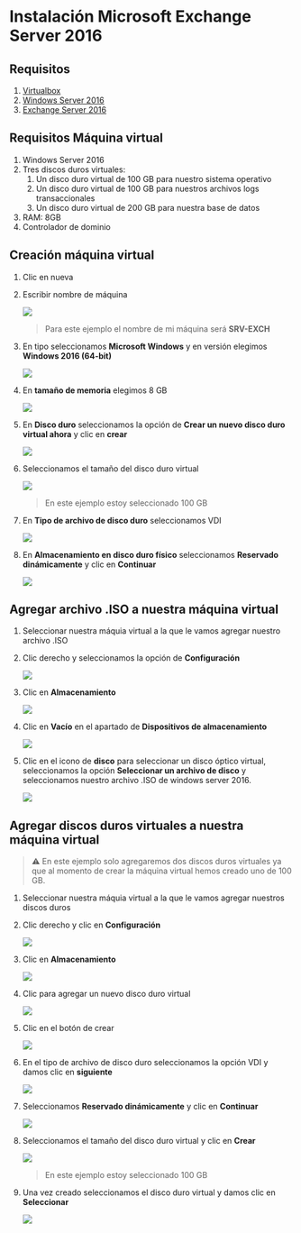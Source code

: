 # Instalación Microsoft Exchange Server 2016

## Requisitos
1. [Virtualbox](https://www.virtualbox.org)
2. [Windows Server 2016](https://www.microsoft.com/es-xl/evalcenter/evaluate-windows-server-2016)
3. [Exchange Server 2016](https://www.google.com/url?sa=t&rct=j&q=&esrc=s&source=web&cd=&cad=rja&uact=8&ved=2ahUKEwj2xobGmdrwAhVKmK0KHVHiDN0QFjAAegQIAhAD&url=https%3A%2F%2Fwww.microsoft.com%2Fen-us%2Fdownload%2Fdetails.aspx%3Fid%3D57388&usg=AOvVaw321h9vVlI5oBfqDDKUoRnM)

## Requisitos Máquina virtual
1. Windows Server 2016
2. Tres discos duros virtuales:
    1. Un disco duro virtual de 100 GB para nuestro sistema operativo
    2. Un disco duro virtual de 100 GB para nuestros archivos logs transaccionales
    3. Un disco duro virtual de 200 GB para nuestra base de datos
3. RAM: 8GB
4. Controlador de dominio

## Creación máquina virtual
1. Clic en nueva
2. Escribir nombre de máquina

    ![](./images/vm-name.png)

    > Para este ejemplo el nombre de mi máquina será **SRV-EXCH**
3. En tipo seleccionamos **Microsoft Windows** y en versión elegimos **Windows 2016 (64-bit)**

    ![](./images/vm-type-version.png)

4. En **tamaño de memoria** elegimos 8 GB

    ![](./images/vm-ram.png)

5. En **Disco duro** seleccionamos la opción de **Crear un nuevo disco duro virtual ahora** y clic en **crear**

    ![](./images/vm-hdd.png)

6. Seleccionamos el tamaño del disco duro virtual
    
    ![](./images/vm-hdd-size.png)
    > En este ejemplo estoy seleccionado 100 GB

7. En **Tipo de archivo de disco duro** seleccionamos VDI
    
    ![](./images/vm-hdd-type.png)

8. En **Almacenamiento en disco duro físico** seleccionamos **Reservado dinámicamente** y clic en **Continuar**
    
    ![](./images/vm-hdd-storage.png)


## Agregar archivo .ISO a nuestra máquina virtual
1. Seleccionar nuestra máquia virtual a la que le vamos agregar nuestro archivo .ISO
2. Clic derecho y seleccionamos la opción de **Configuración**

    ![](./images/vm-configuration.png)

3. Clic en **Almacenamiento**

    ![](./images/vm-storage.png)

4. Clic en **Vacío** en el apartado de **Dispositivos de almacenamiento**

    ![](./images/vm-vacio.png)

5. Clic en el icono de **disco** para seleccionar un disco óptico virtual, seleccionamos la opción **Seleccionar un archivo de disco** y seleccionamos nuestro archivo .ISO de windows server 2016.

    ![](./images/vm-disco-optico.png)

## Agregar discos duros virtuales a nuestra máquina virtual
> :warning: En este ejemplo solo agregaremos dos discos duros virtuales ya que al momento de crear la máquina virtual hemos creado uno de 100 GB.
1. Seleccionar nuestra máquia virtual a la que le vamos agregar nuestros discos duros
2. Clic derecho y clic en **Configuración**

    ![](./images/vm-configuration.png)

3. Clic en **Almacenamiento**

    ![](./images/vm-storage.png)

4. Clic para agregar un nuevo disco duro virtual

    ![](./images/vm-new-vhd.png)

5. Clic en el botón de crear

    ![](./images/vm-create-vhd.png)

6. En el tipo de archivo de disco duro seleccionamos la opción VDI y damos clic en **siguiente**

    ![](./images/vm-vdi-vhd.png)

7. Seleccionamos **Reservado dinámicamente** y clic en **Continuar**

    ![](./images/vm-dinamic-vhd.png)

8. Seleccionamos el tamaño del disco duro virtual y clic en **Crear**
    
    ![](./images/vm-size-vhd.png)
    > En este ejemplo estoy seleccionado 100 GB

9. Una vez creado seleccionamos el disco duro virtual y damos clic en **Seleccionar**

    ![](./images/vm-select-vhd.png)

